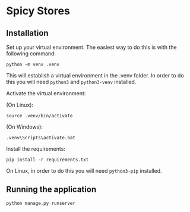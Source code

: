 # Spicy Stores

## Installation

Set up your virtual environment. The easiest way to do this is with the following command:

    python -m venv .venv

This will establish a virtual environment in the .venv folder. In order to do this you will need `python3` and `python3-venv` installed.

Activate the virtual environment:

(On Linux):

    source .venv/bin/activate

(On Windows):

    .venv\Scripts\activate.bat

Install the requirements:

    pip install -r requirements.txt

On Linux, in order to do this you will need `python3-pip` installed.

## Running the application

    python manage.py runserver
